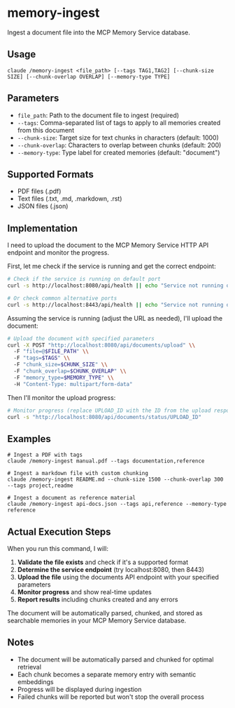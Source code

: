 # memory-ingest

Ingest a document file into the MCP Memory Service database.

## Usage

```
claude /memory-ingest <file_path> [--tags TAG1,TAG2] [--chunk-size SIZE] [--chunk-overlap OVERLAP] [--memory-type TYPE]
```

## Parameters

- `file_path`: Path to the document file to ingest (required)
- `--tags`: Comma-separated list of tags to apply to all memories created from this document
- `--chunk-size`: Target size for text chunks in characters (default: 1000)
- `--chunk-overlap`: Characters to overlap between chunks (default: 200)
- `--memory-type`: Type label for created memories (default: "document")

## Supported Formats

- PDF files (.pdf)
- Text files (.txt, .md, .markdown, .rst)
- JSON files (.json)

## Implementation

I need to upload the document to the MCP Memory Service HTTP API endpoint and monitor the progress.

First, let me check if the service is running and get the correct endpoint:

```bash
# Check if the service is running on default port
curl -s http://localhost:8080/api/health || echo "Service not running on 8080"

# Or check common alternative ports
curl -s http://localhost:8443/api/health || echo "Service not running on 8443"
```

Assuming the service is running (adjust the URL as needed), I'll upload the document:

```bash
# Upload the document with specified parameters
curl -X POST "http://localhost:8080/api/documents/upload" \\
  -F "file=@$FILE_PATH" \\
  -F "tags=$TAGS" \\
  -F "chunk_size=$CHUNK_SIZE" \\
  -F "chunk_overlap=$CHUNK_OVERLAP" \\
  -F "memory_type=$MEMORY_TYPE" \\
  -H "Content-Type: multipart/form-data"
```

Then I'll monitor the upload progress:

```bash
# Monitor progress (replace UPLOAD_ID with the ID from the upload response)
curl -s "http://localhost:8080/api/documents/status/UPLOAD_ID"
```

## Examples

```
# Ingest a PDF with tags
claude /memory-ingest manual.pdf --tags documentation,reference

# Ingest a markdown file with custom chunking
claude /memory-ingest README.md --chunk-size 1500 --chunk-overlap 300 --tags project,readme

# Ingest a document as reference material
claude /memory-ingest api-docs.json --tags api,reference --memory-type reference
```

## Actual Execution Steps

When you run this command, I will:

1. **Validate the file exists** and check if it's a supported format
2. **Determine the service endpoint** (try localhost:8080, then 8443)
3. **Upload the file** using the documents API endpoint with your specified parameters
4. **Monitor progress** and show real-time updates
5. **Report results** including chunks created and any errors

The document will be automatically parsed, chunked, and stored as searchable memories in your MCP Memory Service database.

## Notes

- The document will be automatically parsed and chunked for optimal retrieval
- Each chunk becomes a separate memory entry with semantic embeddings
- Progress will be displayed during ingestion
- Failed chunks will be reported but won't stop the overall process

